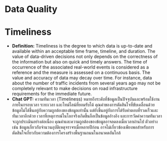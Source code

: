 # Data Quality
# Timeliness
- **Definition:** Timeliness is the degree to which data is up-to-date and available within an acceptable time frame, timeline, and duration.
The value of data-driven decisions not only depends on the correctness of the information but also on quick and timely answers. The time of occurrence of the associated real-world events is considered as a reference and the measure is assessed on a continuous basis. The value and accuracy of data may decay over time.
For instance, data about the number of traffic incidents from several years ago may not be completely relevant to make decisions on road infrastructure requirements for the immediate future.
- **Chat GPT:** ความทันเวลา (Timeliness) หมายถึงระดับที่ข้อมูลเป็นปัจจุบันและพร้อมใช้งานภายในกรอบเวลา ระยะเวลา และไทม์ไลน์ที่ยอมรับได้
คุณค่าของการตัดสินใจที่ขับเคลื่อนด้วยข้อมูลไม่ได้ขึ้นอยู่กับความถูกต้องของข้อมูลเท่านั้น แต่ยังขึ้นอยู่กับการได้รับคำตอบที่รวดเร็วและทันเวลาอีกด้วย เวลาที่เหตุการณ์ในโลกจริงเกิดขึ้นถือเป็นข้อมูลอ้างอิง และการวัดค่าความทันเวลาจะถูกประเมินอย่างต่อเนื่อง คุณค่าและความถูกต้องของข้อมูลอาจลดลงเมื่อเวลาผ่านไป
ตัวอย่างเช่น ข้อมูลเกี่ยวกับจำนวนอุบัติเหตุจราจรเมื่อหลายปีก่อน อาจไม่เกี่ยวข้องเพียงพอสำหรับการตัดสินใจเกี่ยวกับความต้องการโครงสร้างพื้นฐานถนนในอนาคตอันใกล้
